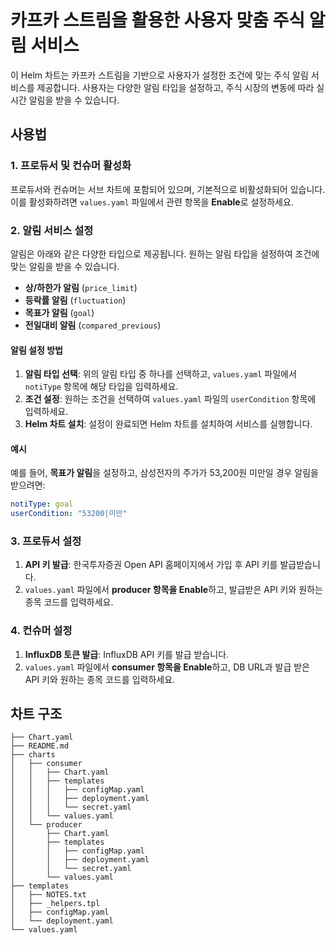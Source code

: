 # 카프카 스트림을 활용한 사용자 맞춤 주식 알림 서비스

이 Helm 차트는 카프카 스트림을 기반으로 사용자가 설정한 조건에 맞는 주식 알림 서비스를 제공합니다. 사용자는 다양한 알림 타입을 설정하고, 주식 시장의 변동에 따라 실시간 알림을 받을 수 있습니다.

## 사용법

### 1. 프로듀서 및 컨슈머 활성화

프로듀서와 컨슈머는 서브 차트에 포함되어 있으며, 기본적으로 비활성화되어 있습니다. 이를 활성화하려면 `values.yaml` 파일에서 관련 항목을 **Enable**로 설정하세요.

### 2. 알림 서비스 설정

알림은 아래와 같은 다양한 타입으로 제공됩니다. 원하는 알림 타입을 설정하여 조건에 맞는 알림을 받을 수 있습니다.

- **상/하한가 알림** (`price_limit`)
- **등락률 알림** (`fluctuation`)
- **목표가 알림** (`goal`)
- **전일대비 알림** (`compared_previous`)

#### 알림 설정 방법

1. **알림 타입 선택**: 위의 알림 타입 중 하나를 선택하고, `values.yaml` 파일에서 `notiType` 항목에 해당 타입을 입력하세요.
2. **조건 설정**: 원하는 조건을 선택하여 `values.yaml` 파일의 `userCondition` 항목에 입력하세요.
3. **Helm 차트 설치**: 설정이 완료되면 Helm 차트를 설치하여 서비스를 실행합니다.

#### 예시

예를 들어, **목표가 알림**을 설정하고, 삼성전자의 주가가 53,200원 미만일 경우 알림을 받으려면:

```yaml
notiType: goal
userCondition: "53200|미만"
```

### 3. 프로듀서 설정

1. **API 키 발급**: 한국투자증권 Open API 홈페이지에서 가입 후 API 키를 발급받습니다.
2. `values.yaml` 파일에서 **producer 항목을 Enable**하고, 발급받은 API 키와 원하는 종목 코드를 입력하세요.

### 4. 컨슈머 설정

1. **InfluxDB 토큰 발급**: InfluxDB API 키를 발급 받습니다.
2. `values.yaml` 파일에서 **consumer 항목을 Enable**하고, DB URL과 발급 받은 API 키와 원하는 종목 코드를 입력하세요.

## 차트 구조
```
├── Chart.yaml
├── README.md
├── charts
│   ├── consumer
│   │   ├── Chart.yaml
│   │   ├── templates
│   │   │   ├── configMap.yaml
│   │   │   ├── deployment.yaml
│   │   │   └── secret.yaml
│   │   └── values.yaml
│   └── producer
│       ├── Chart.yaml
│       ├── templates
│       │   ├── configMap.yaml
│       │   ├── deployment.yaml
│       │   └── secret.yaml
│       └── values.yaml
├── templates
│   ├── NOTES.txt
│   ├── _helpers.tpl
│   ├── configMap.yaml
│   └── deployment.yaml
└── values.yaml
```